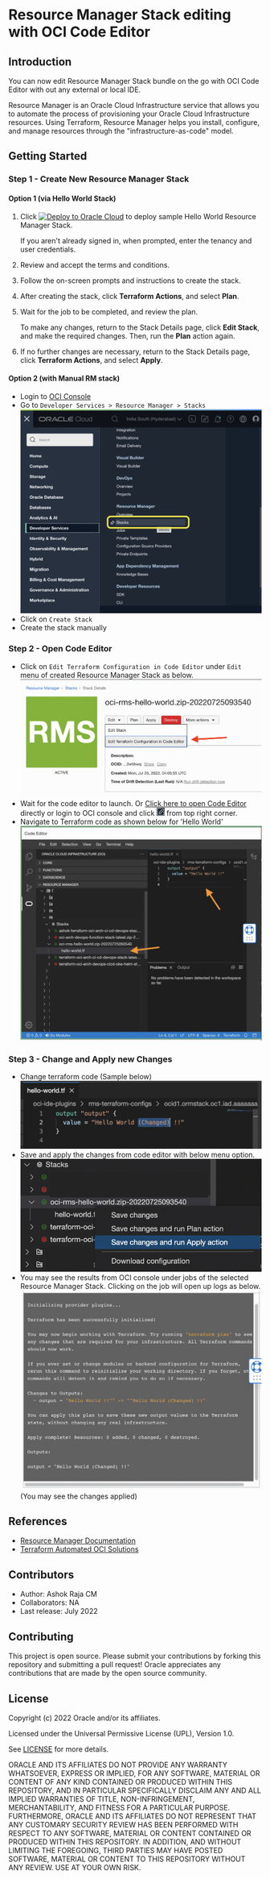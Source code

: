 # Resource Manager Stack editing with OCI Code Editor

## Introduction

You can now edit Resource Manager Stack bundle on the go with OCI Code Editor with out any external or local IDE.

Resource Manager is an Oracle Cloud Infrastructure service that allows you to automate the process of provisioning your Oracle Cloud Infrastructure resources. Using Terraform, Resource Manager helps you install, configure, and manage resources through the "infrastructure-as-code" model.

## Getting Started
### Step 1 - Create New Resource Manager Stack
#### Option 1 (via Hello World Stack)
1. Click [![Deploy to Oracle Cloud](https://oci-resourcemanager-plugin.plugins.oci.oraclecloud.com/latest/deploy-to-oracle-cloud.svg)](https://cloud.oracle.com/resourcemanager/stacks/create?region=home&zipUrl=https://github.com/oracle-devrel/oci-code-editor-samples/raw/samples/resource-manager-stacks/oci-rms-hello-world.zip) to deploy sample Hello World Resource Manager Stack.

    If you aren't already signed in, when prompted, enter the tenancy and user credentials.

2. Review and accept the terms and conditions.
3. Follow the on-screen prompts and instructions to create the stack.
4. After creating the stack, click **Terraform Actions**, and select **Plan**.
5. Wait for the job to be completed, and review the plan.

    To make any changes, return to the Stack Details page, click **Edit Stack**, and make the required changes. Then, run the **Plan** action again.
6. If no further changes are necessary, return to the Stack Details page, click **Terraform Actions**, and select **Apply**.


#### Option 2 (with Manual RM stack)
* Login to [OCI Console](https://cloud.oracle.com/)
* Go to `Developer Services > Resource Manager > Stacks`
![](./images/oci-rms-menu.png)
* Click on `Create Stack`
* Create the stack manually

### Step 2 - Open Code Editor
* Click on `Edit Terraform Configuration in Code Editor` under `Edit` menu of created Resource Manager Stack as below.
![](./images/oci-rms-edit-menu.png)
* Wait for the code editor to launch. Or [Click here to open Code Editor](https://cloud.oracle.com/?bdcstate=maximized&codeeditor=true) directly or login to OCI console and click  <img src="../images/oci-ce-icon.png" width="16" height="16" /> from top right corner.
* Navigate to Terraform code as shown below for 'Hello World'
![](./images/oci-rms-editor.png)

### Step 3 - Change and Apply new Changes
* Change terraform code (Sample below)
![](./images/oci-rms-code-change.png)
* Save and apply the changes from code editor with below menu option.
![](./images/oci-rms-editor-apply.png)
* You may see the results from OCI console under jobs of the selected Resource Manager Stack. Clicking on the job will open up logs as below.
![](./images/oci-rms-terraform-logs.png)
(You may see the changes applied)

## References
* [Resource Manager Documentation](https://docs.oracle.com/en-us/iaas/Content/ResourceManager/Concepts/resourcemanager.htm)
* [Terraform Automated OCI Solutions](https://docs.oracle.com/solutions/)

## Contributors
* Author: Ashok Raja CM
* Collaborators: NA
* Last release: July 2022

## Contributing
This project is open source.  Please submit your contributions by forking this repository and submitting a pull request!  Oracle appreciates any contributions that are made by the open source community.

## License
Copyright (c) 2022 Oracle and/or its affiliates.

Licensed under the Universal Permissive License (UPL), Version 1.0.

See [LICENSE](../LICENSE) for more details.

ORACLE AND ITS AFFILIATES DO NOT PROVIDE ANY WARRANTY WHATSOEVER, EXPRESS OR IMPLIED, FOR ANY SOFTWARE, MATERIAL OR CONTENT OF ANY KIND CONTAINED OR PRODUCED WITHIN THIS REPOSITORY, AND IN PARTICULAR SPECIFICALLY DISCLAIM ANY AND ALL IMPLIED WARRANTIES OF TITLE, NON-INFRINGEMENT, MERCHANTABILITY, AND FITNESS FOR A PARTICULAR PURPOSE.  FURTHERMORE, ORACLE AND ITS AFFILIATES DO NOT REPRESENT THAT ANY CUSTOMARY SECURITY REVIEW HAS BEEN PERFORMED WITH RESPECT TO ANY SOFTWARE, MATERIAL OR CONTENT CONTAINED OR PRODUCED WITHIN THIS REPOSITORY. IN ADDITION, AND WITHOUT LIMITING THE FOREGOING, THIRD PARTIES MAY HAVE POSTED SOFTWARE, MATERIAL OR CONTENT TO THIS REPOSITORY WITHOUT ANY REVIEW. USE AT YOUR OWN RISK. 